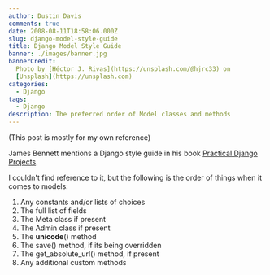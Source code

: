 ```yaml
---
author: Dustin Davis
comments: true
date: 2008-08-11T18:58:06.000Z
slug: django-model-style-guide
title: Django Model Style Guide
banner: ./images/banner.jpg
bannerCredit:
  Photo by [Héctor J. Rivas](https://unsplash.com/@hjrc33) on
  [Unsplash](https://unsplash.com)
categories:
  - Django
tags:
  - Django
description: The preferred order of Model classes and methods
---
```


(This post is mostly for my own reference)

James Bennett mentions a Django style guide in his book
[Practical Django Projects](https://amzn.to/2RwomCS).

I couldn't find reference to it, but the following is the order of things when
it comes to models:

1. Any constants and/or lists of choices
2. The full list of fields
3. The Meta class if present
4. The Admin class if present
5. The **unicode**() method
6. The save() method, if its being overridden
7. The get_absolute_url() method, if present
8. Any additional custom methods
